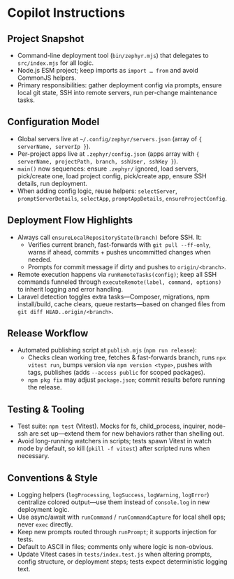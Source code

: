 # Copilot Instructions

## Project Snapshot
- Command-line deployment tool (`bin/zephyr.mjs`) that delegates to `src/index.mjs` for all logic.
- Node.js ESM project; keep imports as `import … from` and avoid CommonJS helpers.
- Primary responsibilities: gather deployment config via prompts, ensure local git state, SSH into remote servers, run per-change maintenance tasks.

## Configuration Model
- Global servers live at `~/.config/zephyr/servers.json` (array of `{ serverName, serverIp }`).
- Per-project apps live at `.zephyr/config.json` (apps array with `{ serverName, projectPath, branch, sshUser, sshKey }`).
- `main()` now sequences: ensure `.zephyr/` ignored, load servers, pick/create one, load project config, pick/create app, ensure SSH details, run deployment.
- When adding config logic, reuse helpers: `selectServer`, `promptServerDetails`, `selectApp`, `promptAppDetails`, `ensureProjectConfig`.

## Deployment Flow Highlights
- Always call `ensureLocalRepositoryState(branch)` before SSH. It:
  - Verifies current branch, fast-forwards with `git pull --ff-only`, warns if ahead, commits + pushes uncommitted changes when needed.
  - Prompts for commit message if dirty and pushes to `origin/<branch>`.
- Remote execution happens via `runRemoteTasks(config)`; keep all SSH commands funneled through `executeRemote(label, command, options)` to inherit logging and error handling.
- Laravel detection toggles extra tasks—Composer, migrations, npm install/build, cache clears, queue restarts—based on changed files from `git diff HEAD..origin/<branch>`.

## Release Workflow
- Automated publishing script at `publish.mjs` (`npm run release`):
  - Checks clean working tree, fetches & fast-forwards branch, runs `npx vitest run`, bumps version via `npm version <type>`, pushes with tags, publishes (adds `--access public` for scoped packages).
  - `npm pkg fix` may adjust `package.json`; commit results before running the release.

## Testing & Tooling
- Test suite: `npm test` (Vitest). Mocks for fs, child_process, inquirer, node-ssh are set up—extend them for new behaviors rather than shelling out.
- Avoid long-running watchers in scripts; tests spawn Vitest in watch mode by default, so kill (`pkill -f vitest`) after scripted runs when necessary.

## Conventions & Style
- Logging helpers (`logProcessing`, `logSuccess`, `logWarning`, `logError`) centralize colored output—use them instead of `console.log` in new deployment logic.
- Use async/await with `runCommand` / `runCommandCapture` for local shell ops; never `exec` directly.
- Keep new prompts routed through `runPrompt`; it supports injection for tests.
- Default to ASCII in files; comments only where logic is non-obvious.
- Update Vitest cases in `tests/index.test.js` when altering prompts, config structure, or deployment steps; tests expect deterministic logging text.
